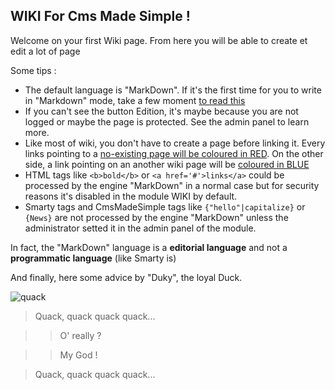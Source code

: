 ## WIKI For Cms Made Simple !

Welcome on your first Wiki page. From here you will be able to create et edit a lot of page

Some tips : 

*   The default language is "MarkDown". If it's the first time for you to write in "Markdown" mode, take a few moment [to read this](http://daringfireball.net/projects/markdown/syntax)
*   If you can't see the button Edition, it's maybe because you are not logged or maybe the page is protected. See the admin panel to learn more.
*   Like most of wiki, you don't have to create a page before linking it. Every links pointing to a [no-existing page will be coloured in RED](aNewPage). On the other side, a link pointing on an another wiki page will be [coloured in BLUE](home)
*   HTML tags like `<b>bold</b>` or `<a href='#'>links</a>` could be processed by the engine "MarkDown" in a normal case but for security reasons it's disabled in the module WIKI by default.
*   Smarty tags and CmsMadeSimple tags like `{"hello"|capitalize}` or `{News}` are not processed by the engine "MarkDown" unless the administrator setted it in the admin panel of the module.

In fact, the "MarkDown" language is a **editorial language** and not a **programmatic language** (like Smarty is)
 
And finally, here some advice by "Duky", the loyal Duck.

![quack](http://upload.wikimedia.org/wikipedia/commons/thumb/d/d5/Grave_eend_maasmuur.jpg/256px-Grave_eend_maasmuur.jpg)

> Quack, quack quack quack...  

> > O' really ?

> 

> > My God !

> 

> Quack, quack quack quack...  

